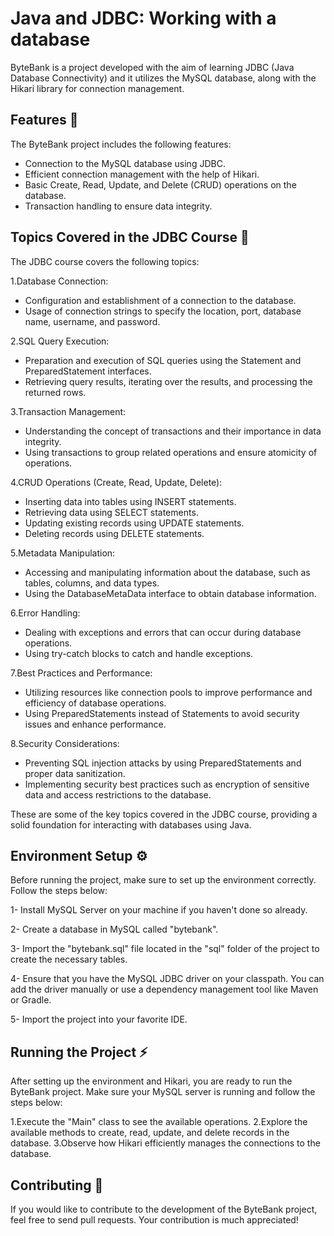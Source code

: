 # Java and JDBC: Working with a database
ByteBank is a project developed with the aim of learning JDBC (Java Database Connectivity) and it utilizes the MySQL database, along with the Hikari library for connection management.

## Features 🎉
The ByteBank project includes the following features:

- Connection to the MySQL database using JDBC.
- Efficient connection management with the help of Hikari.
- Basic Create, Read, Update, and Delete (CRUD) operations on the database.
- Transaction handling to ensure data integrity.

## Topics Covered in the JDBC Course 📖
The JDBC course covers the following topics:

1.Database Connection:

- Configuration and establishment of a connection to the database.
- Usage of connection strings to specify the location, port, database name, username, and password.

2.SQL Query Execution:

- Preparation and execution of SQL queries using the Statement and PreparedStatement interfaces.
- Retrieving query results, iterating over the results, and processing the returned rows.

3.Transaction Management:

- Understanding the concept of transactions and their importance in data integrity.
- Using transactions to group related operations and ensure atomicity of operations.

4.CRUD Operations (Create, Read, Update, Delete):

- Inserting data into tables using INSERT statements.
- Retrieving data using SELECT statements.
- Updating existing records using UPDATE statements.
- Deleting records using DELETE statements.

5.Metadata Manipulation:

- Accessing and manipulating information about the database, such as tables, columns, and data types.
- Using the DatabaseMetaData interface to obtain database information.

6.Error Handling:

- Dealing with exceptions and errors that can occur during database operations.
- Using try-catch blocks to catch and handle exceptions.

7.Best Practices and Performance:

- Utilizing resources like connection pools to improve performance and efficiency of database operations.
- Using PreparedStatements instead of Statements to avoid security issues and enhance performance.

8.Security Considerations:

- Preventing SQL injection attacks by using PreparedStatements and proper data sanitization.
- Implementing security best practices such as encryption of sensitive data and access restrictions to the database.

These are some of the key topics covered in the JDBC course, providing a solid foundation for interacting with databases using Java.

## Environment Setup ⚙️

Before running the project, make sure to set up the environment correctly. Follow the steps below:

1- Install MySQL Server on your machine if you haven't done so already.

2- Create a database in MySQL called "bytebank".

3- Import the "bytebank.sql" file located in the "sql" folder of the project to create the necessary tables.

4- Ensure that you have the MySQL JDBC driver on your classpath. You can add the driver manually or use a dependency management tool like Maven or Gradle.

5- Import the project into your favorite IDE.

## Running the Project ⚡

After setting up the environment and Hikari, you are ready to run the ByteBank project. Make sure your MySQL server is running and follow the steps below:

1.Execute the "Main" class to see the available operations.
2.Explore the available methods to create, read, update, and delete records in the database.
3.Observe how Hikari efficiently manages the connections to the database.

## Contributing 👥
If you would like to contribute to the development of the ByteBank project, feel free to send pull requests. Your contribution is much appreciated!
